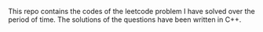 This repo contains the codes of the leetcode problem I have solved over the period of time. The solutions of the questions have been written in C++.
